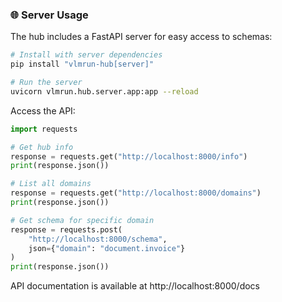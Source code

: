### 🌐 Server Usage

The hub includes a FastAPI server for easy access to schemas:

```bash
# Install with server dependencies
pip install "vlmrun-hub[server]"

# Run the server
uvicorn vlmrun.hub.server.app:app --reload
```

Access the API:
```python
import requests

# Get hub info
response = requests.get("http://localhost:8000/info")
print(response.json())

# List all domains
response = requests.get("http://localhost:8000/domains")
print(response.json())

# Get schema for specific domain
response = requests.post(
    "http://localhost:8000/schema",
    json={"domain": "document.invoice"}
)
print(response.json())
```

API documentation is available at http://localhost:8000/docs
